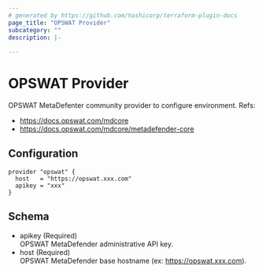 ```yaml
---
# generated by https://github.com/hashicorp/terraform-plugin-docs
page_title: "OPSWAT Provider"
subcategory: ""
description: |-
  
---
```


# OPSWAT Provider

OPSWAT MetaDefenter community provider to configure environment.
Refs: 
- https://docs.opswat.com/mdcore
- https://docs.opswat.com/mdcore/metadefender-core


## Configuration

```hcl
provider "opswat" {
  host   = "https://opswat.xxx.com"
  apikey = "xxx"
}
```


## Schema
- apikey (Required)  
  OPSWAT MetaDefender administrative API key.
- host (Required)  
  OPSWAT MetaDefender base hostname (ex: https://opswat.xxx.com).